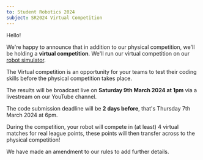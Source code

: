 ```yaml
---
to: Student Robotics 2024
subject: SR2024 Virtual Competition
---
```


Hello! 

We're happy to announce that in addition to our physical competition, we'll be holding a **virtual competition**. We'll run our virtual competition on our [robot simulator](https://studentrobotics.org/docs/simulator/).

The Virtual competition is an opportunity for your teams to test their coding skills before the physical competition takes place.

The results will be broadcast live on **Saturday 9th March 2024 at 1pm** via a livestream on our YouTube channel.

The code submission deadline will be **2 days before**, that's Thursday 7th March 2024 at 6pm.

During the competition, your robot will compete in (at least) 4 virtual matches for real league points, these points will then transfer across to the physical competition!

We have made an amendment to our rules to add further details.
